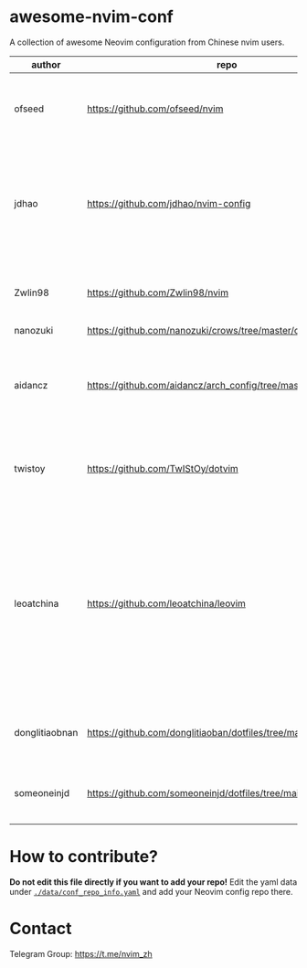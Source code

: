 # awesome-nvim-conf

A collection of awesome Neovim configuration from Chinese nvim users.

<!--MARKDOWN_TABLE_START-->
|    author    |                              repo                             |                                                                                       description                                                                                      |                                              tags                                              |stars|
|--------------|---------------------------------------------------------------|----------------------------------------------------------------------------------------------------------------------------------------------------------------------------------------|------------------------------------------------------------------------------------------------|-----|
|    ofseed    |                 https://github.com/ofseed/nvim                |                                                                               Over 150+ featured plugins                                                                               |                     nvim-lsp, C/C++, Rust, GO, JavaScript, TypeScript, Java                    | 152 |
|     jdhao    |              https://github.com/jdhao/nvim-config             |                                           A modern Neovim configuration with full battery for Python, Lua, C++, Markdown, LaTeX, and more...                                           |                                     nvim-lsp, Python, LaTeX                                    | 3988|
|    Zwlin98   |                https://github.com/Zwlin98/nvim                |                                                           A simple and clean neovim configuration, optimized for HHKB layout                                                           |                                 nvim-lsp, Lua, HHKB, Nord, Lua                                 |  47 |
|   nanozuki   |   https://github.com/nanozuki/crows/tree/master/configs/nvim  |                                                                                          None                                                                                          |                                              None                                              |  14 |
|    aidancz   |https://github.com/aidancz/arch_config/tree/master/.config/nvim|                                                     simple single-file neovim config, with sensible options, mappings, autocmds...                                                     |                                        lua, single-file                                        |  0  |
|    twistoy   |               https://github.com/TwIStOy/dotvim               |                                                             Simple Neovim configuration, both nix and non-nix environment.                                                             |                                 nvim-lsp, C++, Rust, Treesitter                                |  12 |
|  leoatchina  |              https://github.com/leoatchina/leovim             |A Vim configuration compatible with Vim 7.4 to the latest Neovim, using vim-plug as the plugin manager, primarily in Vimscript with Lua config, rich in features and clear in structure.|vim-plug, mulitple-files, vimscript, lua, vim, neovim, repl, lsp, dap, treesitter, coc.nvim, cmp|  4  |
|donglitiaobnan|    https://github.com/donglitiaoban/dotfiles/tree/main/nvim   |                                                                     Pure-lua neovim configuration tested on windows                                                                    |                                 lua, lazy, lsp-zero, telescope                                 |  0  |
|  someoneinjd | https://github.com/someoneinjd/dotfiles/tree/main/config/nvim |                                                                                          None                                                                                          |                      nvim-lsp, lazy.nvim, blink.cmp, treesitter, telescope                     |  51 |
<!--MARKDOWN_TABLE_END-->

# How to contribute?

**Do not edit this file directly if you want to add your repo!**
Edit the yaml data under [`./data/conf_repo_info.yaml`](./data/conf_repo_info.yaml) and add your Neovim config repo there.

# Contact

Telegram Group: <https://t.me/nvim_zh>
